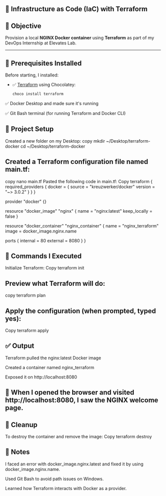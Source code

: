 ## 🧱 Infrastructure as Code (IaC) with Terraform

## 🎯 Objective
Provision a local **NGINX Docker container** using **Terraform** as part of my DevOps Internship at Elevates Lab.

---

## 🧰 Prerequisites Installed

Before starting, I installed:

- ✅ [Terraform](https://developer.hashicorp.com/terraform/downloads) using Chocolatey:
  ```bash
  choco install terraform
✅ Docker Desktop and made sure it's running

✅ Git Bash terminal (for running Terraform and Docker CLI)

## 📁 Project Setup
Created a new folder on my Desktop:
copy
mkdir ~/Desktop/terraform-docker
cd ~/Desktop/terraform-docker
## Created a Terraform configuration file named main.tf:
copy
nano main.tf
Pasted the following code in main.tf:
Copy
terraform {
  required_providers {
    docker = {
      source  = "kreuzwerker/docker"
      version = "~> 3.0.2"
    }
  }
}

provider "docker" {}

resource "docker_image" "nginx" {
  name         = "nginx:latest"
  keep_locally = false
}

resource "docker_container" "nginx_container" {
  name  = "nginx_terraform"
  image = docker_image.nginx.name

  ports {
    internal = 80
    external = 8080
  }
}
## 🚀 Commands I Executed
Initialize Terraform:
Copy
terraform init
## Preview what Terraform will do:
copy
terraform plan
## Apply the configuration (when prompted, typed yes):
Copy
terraform apply

## ✅ Output
Terraform pulled the nginx:latest Docker image

Created a container named nginx_terraform

Exposed it on http://localhost:8080

## 📸 When I opened the browser and visited http://localhost:8080, I saw the NGINX welcome page.

## 🧹 Cleanup
To destroy the container and remove the image:
Copy
terraform destroy

## 📌 Notes
I faced an error with docker_image.nginx.latest and fixed it by using docker_image.nginx.name.

Used Git Bash to avoid path issues on Windows.

Learned how Terraform interacts with Docker as a provider.

